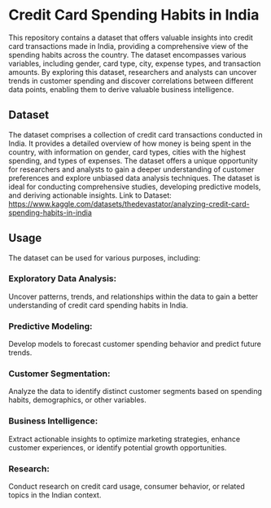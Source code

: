 # Credit Card Spending Habits in India
This repository contains a dataset that offers valuable insights into credit card transactions made in India, providing a comprehensive view of the spending habits across the country. The dataset encompasses various variables, including gender, card type, city, expense types, and transaction amounts. By exploring this dataset, researchers and analysts can uncover trends in customer spending and discover correlations between different data points, enabling them to derive valuable business intelligence.

## Dataset
The dataset comprises a collection of credit card transactions conducted in India. It provides a detailed overview of how money is being spent in the country, with information on gender, card types, cities with the highest spending, and types of expenses. The dataset offers a unique opportunity for researchers and analysts to gain a deeper understanding of customer preferences and explore unbiased data analysis techniques. The dataset is ideal for conducting comprehensive studies, developing predictive models, and deriving actionable insights.
Link to Dataset: https://www.kaggle.com/datasets/thedevastator/analyzing-credit-card-spending-habits-in-india
## Usage
The dataset can be used for various purposes, including:

### Exploratory Data Analysis: 
Uncover patterns, trends, and relationships within the data to gain a better understanding of credit card spending habits in India.
### Predictive Modeling: 
Develop models to forecast customer spending behavior and predict future trends.
### Customer Segmentation: 
Analyze the data to identify distinct customer segments based on spending habits, demographics, or other variables.
### Business Intelligence: 
Extract actionable insights to optimize marketing strategies, enhance customer experiences, or identify potential growth opportunities.
### Research: 
Conduct research on credit card usage, consumer behavior, or related topics in the Indian context.

